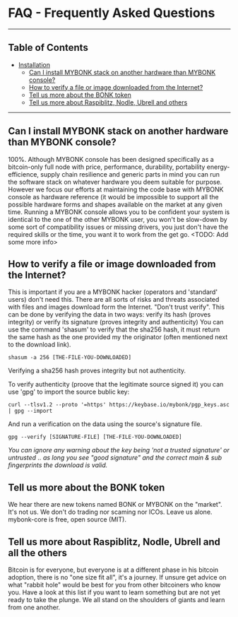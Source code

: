 # FAQ - Frequently Asked Questions

---
Table of Contents
---
  - [Installation](#Installation)
    - [Can I install MYBONK stack on another hardware than MYBONK console?](#can-i-install-mybonk-stack-on-another-hardware-than-mybonk-console)
    - [How to verify a file or image downloaded from the Internet?](#howto-verify-a-file-or-image-downloaded-from-the-internet)
    - [Tell us more about the BONK token](#tell-us-more-about-the-bonk-token)
    - [Tell us more about Raspiblitz, Nodle, Ubrell and others](#tell-us-more-about-raspiblitz-nodle-brell-and-others)


---

## Can I install MYBONK stack on another hardware than MYBONK console?
100%. 
Although MYBONK console has been designed specifically as a bitcoin-only full node with price, performance, durability, portability energy-efficience, supply chain resilience and generic parts in mind you can run the software stack on whatever hardware you deem suitable for purpose. 
However we focus our efforts at maintaining the code base with MYBONK console as hardware reference (it would be impossible to support all the possible hardware forms and shapes available on the market at any given time.
Running a MYBONK console allows you to be confident your system is identical to the one of the other MYBONK user, you won't be slow-down by some sort of compatibility issues or missing drivers, you just don't have the required skills or the time, you want it to work from the get go.
<TODO: Add some more info>


## How to verify a file or image downloaded from the Internet?
This is important if you are a MYBONK hacker (operators and 'standard' users) don't need this.
There are all sorts of risks and threats associated with files and images download form the Internet. 
"Don't trust verify". This can be done by verifying the data in two ways: verify its hash (proves integrity) or verify its signature (proves integrity and authenticity)
You can use the command 'shasum' to verify that the sha256 hash, it must return the same hash as the one provided my the originator (often mentioned next to the download link).

```
shasum -a 256 [THE-FILE-YOU-DOWNLOADED]
```

Verifying a sha256 hash proves integrity but not authenticity.

To verify authenticity (proove that the legitimate source signed it) you can use 'gpg' to import the source bublic key:

```
curl --tlsv1.2 --proto '=https' https://keybase.io/mybonk/pgp_keys.asc | gpg --import
```

And run a verification on the data using the source's signature file.

```
gpg --verify [SIGNATURE-FILE] [THE-FILE-YOU-DOWNLOADED]
```

*You can ignore any warning about the key being 'not a trusted signature' or untrusted .. as long you see "good signature" and the correct main & sub fingerprints the download is valid.*

## Tell us more about the BONK token
We hear there are new tokens named BONK or MYBONK on the "market". It's not us. We don't do trading nor scaming nor ICOs. Leave us alone. mybonk-core is free, open source (MIT).

## Tell us more about Raspiblitz, Nodle, Ubrell and all the others
Bitcoin is for everyone, but everyone is at a different phase in his bitcoin adoption, there is no "one size fit all", it's a journey.
If unsure get advice on what "rabbit hole" would be best for you from other bitcoiners who know you. 
Have a look at this list if you want to learn something but are not yet ready to take the plunge.
We all stand on the shoulders of giants and learn from one another. 
